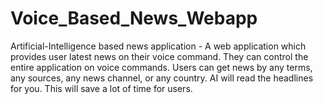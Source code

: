 # Voice_Based_News_Webapp


Artificial-Intelligence based news application - A web application which provides user latest news on their voice command. They can control the entire application on voice commands. Users can get news by any terms, any sources, any news channel, or any country. AI will read the headlines for you. This will save a lot of time for users.
